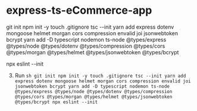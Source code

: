 # express-ts-eCommerce-app

git init
npm init -y
touch .gitignore
tsc --init
yarn add express dotenv mongoose helmet morgan cors compression envalid joi jsonwebtoken bcrypt
yarn add -D typescript nodemon ts-node @types/express @types/node @types/dotenv @types/compression @types/cors @types/morgan @types/helmet @types/jsonwebtoken @types/bcrypt

npx eslint --init

3. Run
   `sh git init npm init -y touch .gitignore tsc --init yarn add express dotenv mongoose helmet morgan cors compression envalid joi jsonwebtoken bcrypt yarn add -D typescript nodemon ts-node @types/express @types/node @types/dotenv @types/compression @types/cors @types/morgan @types/helmet @types/jsonwebtoken @types/bcrypt npx eslint --init `
